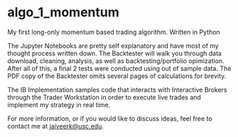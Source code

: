 # algo_1_momentum
My first long-only momentum based trading algorithm. Written in Python

The Jupyter Notebooks are pretty self explanatory and have most of my thought process written down. The Backtester will walk you through data download, cleaning, analysis, as well as backtesting/portfolio opimization. After all of this, a final 2 tests were conducted using out of sample data. The PDF copy of the Backtester omits several pages of calculations for brevity.

The IB Implementation samples code that interacts with Interactive Brokers through the Trader Workstation in order to execute live trades and implement my strategy in real time.

For more information, or if you would like to discuss ideas, feel free to contact me at jaiveerk@usc.edu.

